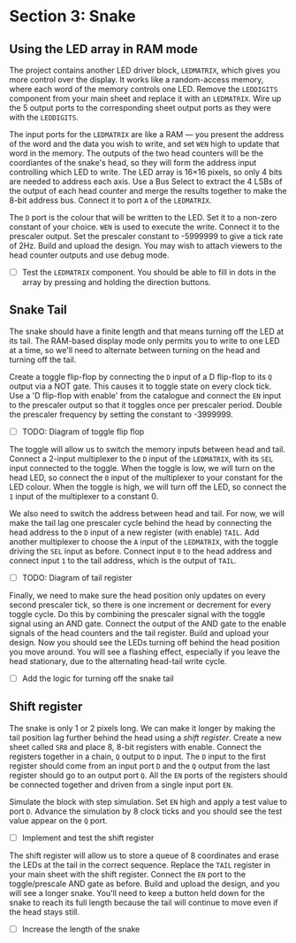# Section 3: Snake

## Using the LED array in RAM mode

The project contains another LED driver block, `LEDMATRIX`, which gives you more control over the display.
It works like a random-access memory, where each word of the memory controls one LED.
Remove the `LEDDIGITS` component from your main sheet and replace it with an `LEDMATRIX`.
Wire up the 5 output ports to the corresponding sheet output ports as they were with the `LEDDIGITS`.

The input ports for the `LEDMATRIX` are like a RAM — you present the address of the word and the data you wish to write, and set `WEN` high to update that word in the memory.
The outputs of the two head counters will be the coordiantes of the snake's head, so they will form the address input controlling which LED to write.
The LED array is 16×16 pixels, so only 4 bits are needed to address each axis.
Use a Bus Select to extract the 4 LSBs of the output of each head counter and merge the results together to make the 8-bit address bus.
Connect it to port `A` of the `LEDMATRIX`.

The `D` port is the colour that will be written to the LED. Set it to a non-zero constant of your choice.
`WEN` is used to execute the write. Connect it to the prescaler output. Set the prescaler constant to -5999999 to give a tick rate of 2Hz.
Build and upload the design. You may wish to attach viewers to the head counter outputs and use debug mode.

- [ ] Test the `LEDMATRIX` component. You should be able to fill in dots in the array by pressing and holding the direction buttons.

## Snake Tail

The snake should have a finite length and that means turning off the LED at its tail.
The RAM-based display mode only permits you to write to one LED at a time, so we'll need to alternate between turning on the head and turning off the tail.

Create a toggle flip-flop by connecting the `D` input of a D flip-flop to its `Q` output via a NOT gate. This causes it to toggle state on every clock tick.
Use a 'D flip-flop with enable' from the catalogue and connect the `EN` input to the prescaler output so that it toggles once per prescaler period.
Double the prescaler frequency by setting the constant to -3999999.

- [ ] TODO: Diagram of toggle flip flop

The toggle will allow us to switch the memory inputs between head and tail.
Connect a 2-input multiplexer to the `D` input of the `LEDMATRIX`, with its `SEL` input connected to the toggle.
When the toggle is low, we will turn on the head LED, so connect the `0` input of the multiplexer to your constant for the LED colour.
When the toggle is high, we will turn off the LED, so connect the `1` input of the multiplexer to a constant 0.

We also need to switch the address between head and tail.
For now, we will make the tail lag one prescaler cycle behind the head by connecting the head address to the `D` input of a new register (with enable) `TAIL`.
Add another multiplexer to choose the `A` input of the `LEDMATRIX`, with the toggle driving the `SEL` input as before.
Connect input `0` to the head address and connect input `1` to the tail address, which is the output of `TAIL`.

- [ ] TODO: Diagram of tail register

Finally, we need to make sure the head position only updates on every second prescaler tick, so there is one increment or decrement for every toggle cycle.
Do this by combining the prescaler signal with the toggle signal using an AND gate.
Connect the output of the AND gate to the enable signals of the head counters and the tail register.
Build and upload your design. Now you should see the LEDs turning off behind the head position you move around.
You will see a flashing effect, especially if you leave the head stationary, due to the alternating head-tail write cycle.

- [ ]  Add the logic for turning off the snake tail

## Shift register

The snake is only 1 or 2 pixels long. We can make it longer by making the tail position lag further behind the head using a *shift register*.
Create a new sheet called `SR8` and place 8, 8-bit registers with enable.
Connect the registers together in a chain, `Q` output to `D` input.
The `D` input to the first register should come from an input port `D` and the `Q` output from the last register should go to an output port `Q`.
All the `EN` ports of the registers should be connected together and driven from a single input port `EN`.

Simulate the block with step simulation. Set `EN` high and apply a test value to port `D`.
Advance the simulation by 8 clock ticks and you should see the test value appear on the `Q` port.

- [ ] Implement and test the shift register

The shift register will allow us to store a queue of 8 coordinates and erase the LEDs at the tail in the correct sequence.
Replace the `TAIL` register in your main sheet with the shift register. Connect the `EN` port to the toggle/prescale AND gate as before.
Build and upload the design, and you will see a longer snake.
You'll need to keep a button held down for the snake to reach its full length because the tail will continue to move even if the head stays still.

- [ ] Increase the length of the snake

